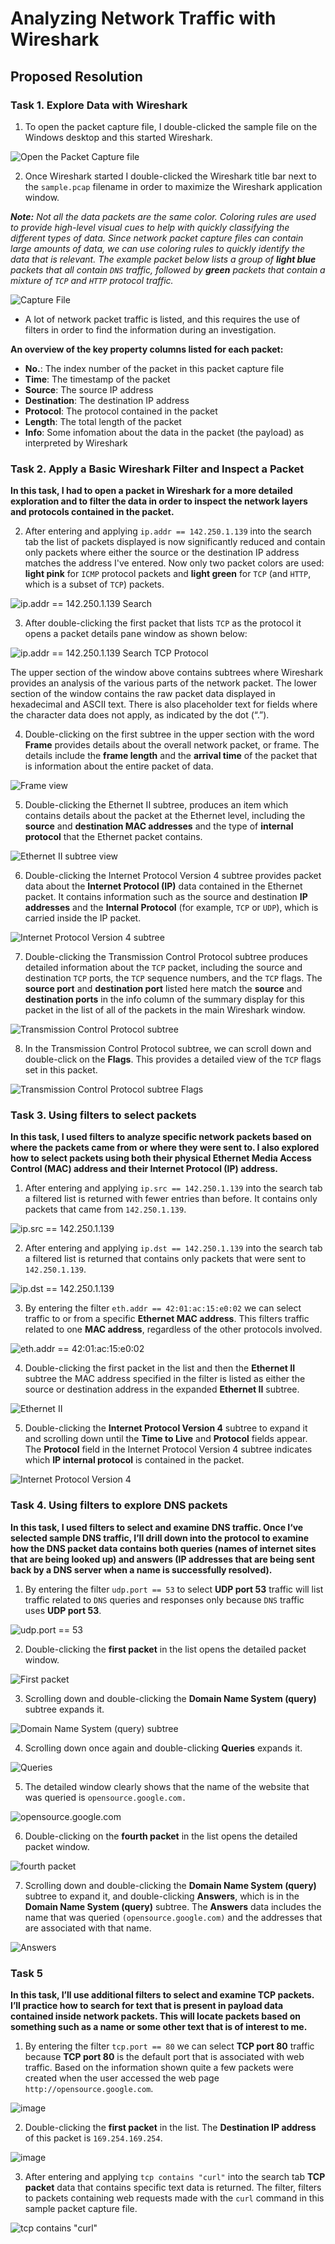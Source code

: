 # Analyzing Network Traffic with Wireshark

## Proposed Resolution

### Task 1. Explore Data with Wireshark
1. To open the packet capture file, I double-clicked the sample file on the Windows desktop and this started Wireshark.

![Open the Packet Capture file](https://github.com/user-attachments/assets/37427b29-195f-4e45-a2f6-cb1000d44407)

2. Once Wireshark started I double-clicked the Wireshark title bar next to the `sample.pcap` filename in order to maximize the Wireshark application window.

***Note:** Not all the data packets are the same color. Coloring rules are used to provide high-level visual cues to help with quickly classifying the different types of data. Since network packet capture files can contain large amounts of data, we can use coloring rules to quickly identify the data that is relevant. The example packet below lists a group of **light blue** packets that all contain `DNS` traffic, followed by **green** packets that contain a mixture of `TCP` and `HTTP` protocol traffic.*
  
![Capture File](https://github.com/user-attachments/assets/3f1cd043-14c1-4c66-9002-d8fe114b529e)

* A lot of network packet traffic is listed, and this requires the use of filters in order to find the information during an investigation.

**An overview of the key property columns listed for each packet:** 
* **No.**: The index number of the packet in this packet capture file
* **Time**: The timestamp of the packet
* **Source**: The source IP address
* **Destination**: The destination IP address
* **Protocol**: The protocol contained in the packet
* **Length**: The total length of the packet
* **Info**: Some infomation about the data in the packet (the payload) as interpreted by Wireshark

### Task 2. Apply a Basic Wireshark Filter and Inspect a Packet

**In this task, I had to open a packet in Wireshark for a more detailed exploration and to filter the data in order to inspect the network layers and protocols contained in the packet.**

2. After entering and applying `ip.addr == 142.250.1.139` into the search tab the list of packets displayed is now significantly reduced and contain only packets where either the source or the destination IP address matches the address I've entered. Now only two packet colors are used: **light pink** for `ICMP` protocol packets and **light green** for `TCP` (and `HTTP`, which is a subset of `TCP`) packets.

![ip.addr == 142.250.1.139 Search](https://github.com/user-attachments/assets/f958f17d-4a76-44ba-913b-5056ee13b685)

3. After double-clicking the first packet that lists `TCP` as the protocol it opens a packet details pane window as shown below:

![ip.addr == 142.250.1.139 Search TCP Protocol](https://github.com/user-attachments/assets/5eca4994-f9ad-412d-91d3-51fd99049bf6)

The upper section of the window above contains subtrees where Wireshark provides an analysis of the various parts of the network packet. The lower section of the window contains the raw packet data displayed in hexadecimal and ASCII text. There is also placeholder text for fields where the character data does not apply, as indicated by the dot (“.”).

4. Double-clicking on the first subtree in the upper section with the word **Frame** provides details about the overall network packet, or frame. The details include the **frame length** and the **arrival time** of the packet that is information about the entire packet of data.

![Frame view](https://github.com/user-attachments/assets/6d2d0491-ef53-467b-bf4a-4987950dbad4)

5. Double-clicking the Ethernet II subtree, produces an item which contains details about the packet at the Ethernet level, including the **source** and **destination MAC addresses** and the type of **internal protocol** that the Ethernet packet contains.

![Ethernet II subtree view](https://github.com/user-attachments/assets/bf0834d0-59ef-451e-a825-894175b8ca79)

6. Double-clicking the Internet Protocol Version 4 subtree provides packet data about the **Internet Protocol (IP)** data contained in the Ethernet packet. It contains information such as the source and destination **IP addresses** and the **Internal Protocol** (for example, `TCP` or `UDP`), which is carried inside the IP packet.

![Internet Protocol Version 4 subtree](https://github.com/user-attachments/assets/3a4af9b6-25bd-4d94-a0a6-071c6c9a3009)

7. Double-clicking the Transmission Control Protocol subtree produces detailed information about the `TCP` packet, including the source and destination `TCP` ports, the `TCP` sequence numbers, and the `TCP` flags. The **source port** and **destination port** listed here match the **source** and **destination ports** in the info column of the summary display for this packet in the list of all of the packets in the main Wireshark window.

![Transmission Control Protocol subtree](https://github.com/user-attachments/assets/51fa8258-04b4-4bbd-96bc-74096f22b474)

8. In the Transmission Control Protocol subtree, we can scroll down and double-click on the **Flags**. This provides a detailed view of the `TCP` flags set in this packet.

![Transmission Control Protocol subtree Flags](https://github.com/user-attachments/assets/27f86a35-4763-41a7-93d6-d7eeb5efb01c)

### Task 3. Using filters to select packets

**In this task, I used filters to analyze specific network packets based on where the packets came from or where they were sent to. I also explored how to select packets using both their physical Ethernet Media Access Control (MAC) address and their Internet Protocol (IP) address.**

1. After entering and applying `ip.src == 142.250.1.139` into the search tab a filtered list is returned with fewer entries than before. It contains only packets that came from `142.250.1.139`.

![ip.src == 142.250.1.139](https://github.com/user-attachments/assets/1fc6c1a9-6afc-4d71-8403-650e6353a74d)

2. After entering and applying `ip.dst == 142.250.1.139` into the search tab a filtered list is returned that contains only packets that were sent to `142.250.1.139`.

![ip.dst == 142.250.1.139](https://github.com/user-attachments/assets/fe009584-70ca-4da2-a904-fed2ef9e8e96)

3. By entering the filter `eth.addr == 42:01:ac:15:e0:02` we can select traffic to or from a specific **Ethernet MAC address**. This filters traffic related to one **MAC address**, regardless of the other protocols involved.

![eth.addr == 42:01:ac:15:e0:02](https://github.com/user-attachments/assets/2ac9bf5b-c9b0-4f31-b4c0-99e2ce545b49)

4. Double-clicking the first packet in the list and then the **Ethernet II** subtree the MAC address specified in the filter is listed as either the source or destination address in the expanded **Ethernet II** subtree.

![Ethernet II](https://github.com/user-attachments/assets/5b98b6ce-7d8a-47e8-8724-b4147b4b6bb0)

5. Double-clicking the **Internet Protocol Version 4** subtree to expand it and scrolling down until the **Time to Live** and **Protocol** fields appear. The **Protocol** field in the Internet Protocol Version 4 subtree indicates which **IP internal protocol** is contained in the packet.

![Internet Protocol Version 4](https://github.com/user-attachments/assets/76d1f8b7-c744-4b54-8b39-806b4a5f1fac)

### Task 4. Using filters to explore DNS packets

**In this task, I used filters to select and examine DNS traffic. Once I‘ve selected sample DNS traffic, I’ll drill down into the protocol to examine how the DNS packet data contains both queries (names of internet sites that are being looked up) and answers (IP addresses that are being sent back by a DNS server when a name is successfully resolved).**

1. By entering the filter `udp.port == 53` to select **UDP port 53** traffic will list traffic related to `DNS` queries and responses only because `DNS` traffic uses **UDP port 53**.

![udp.port == 53](https://github.com/user-attachments/assets/a08736a5-0bd4-498c-b46f-2cc6f52bd71a)

2. Double-clicking the **first packet** in the list opens the detailed packet window. 

![First packet](https://github.com/user-attachments/assets/b2991353-d0fb-4fad-aef9-ed1f87ef2e5e)

3. Scrolling down and double-clicking the **Domain Name System (query)** subtree expands it. 

![Domain Name System (query) subtree](https://github.com/user-attachments/assets/f03f4318-63cc-4f55-8ab0-78df4d235635)

4. Scrolling down once again and double-clicking **Queries** expands it.

![Queries](https://github.com/user-attachments/assets/2abd3e61-84de-4d4d-b953-7dda79fd883f)

5. The detailed window clearly shows that the name of the website that was queried is `opensource.google.com.`

![opensource.google.com](https://github.com/user-attachments/assets/75ca68d3-c729-4f40-bf29-632fbbb1b32a)

6. Double-clicking on the **fourth packet** in the list opens the detailed packet window.

![fourth packet](https://github.com/user-attachments/assets/2cf20d11-cddc-48c7-8bf7-e1e5417884d6)

7. Scrolling down and double-clicking the **Domain Name System (query)** subtree to expand it, and double-clicking **Answers**, which is in the **Domain Name System (query)** subtree. The **Answers** data includes the name that was queried `(opensource.google.com)` and the addresses that are associated with that name. 

![Answers](https://github.com/user-attachments/assets/8a288f41-9085-4bec-9ac9-adbe028b3287)

### Task 5

**In this task, I’ll use additional filters to select and examine TCP packets. I’ll practice how to search for text that is present in payload data contained inside network packets. This will locate packets based on something such as a name or some other text that is of interest to me.**

1. By entering the filter `tcp.port == 80` we can select **TCP port 80** traffic because **TCP port 80** is the default port that is associated with web traffic. Based on the information shown quite a few packets were created when the user accessed the web page `http://opensource.google.com`.

![image](https://github.com/user-attachments/assets/0017387e-4089-400d-b925-849792eaf594)

2. Double-clicking the **first packet** in the list. The **Destination IP address** of this packet is `169.254.169.254`.

![image](https://github.com/user-attachments/assets/e7cc06d9-9570-40b0-b060-e0816312a4fc)

3. After entering and applying `tcp contains "curl"` into the search tab **TCP packet** data that contains specific text data is returned. The filter, filters to packets containing web requests made with the `curl` command in this sample packet capture file.

![tcp contains "curl"](https://github.com/user-attachments/assets/a8c54604-32b9-4b52-afc3-c0f7abc923df)
